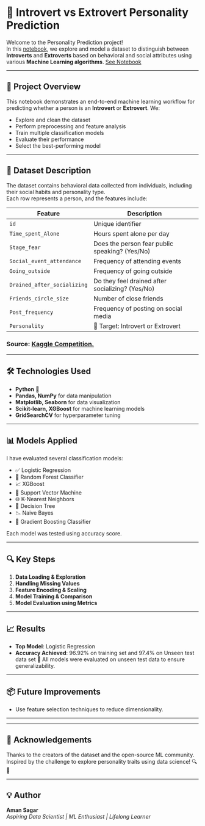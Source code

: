 # 🧠 Introvert vs Extrovert Personality Prediction

Welcome to the Personality Prediction project!  
In this [notebook](https://github.com/amansagar88/Kaggle-Introvert-and-Extrovert-competition/blob/main/personality-prediction-with-eda-and-key-findings.ipynb), we explore and model a dataset to distinguish between **Introverts** and **Extroverts** based on behavioral and social attributes using various **Machine Learning algorithms**.
[See Notebook](https://github.com/amansagar88/Kaggle-Introvert-and-Extrovert-competition/blob/main/personality-prediction-with-eda-and-key-findings.ipynb)

---

## 📌 Project Overview

This notebook demonstrates an end-to-end machine learning workflow for predicting whether a person is an **Introvert** or **Extrovert**. We:
- Explore and clean the dataset
- Perform preprocessing and feature analysis
- Train multiple classification models
- Evaluate their performance
- Select the best-performing model

---

## 📁 Dataset Description

The dataset contains behavioral data collected from individuals, including their social habits and personality type.  
Each row represents a person, and the features include:

| Feature | Description |
|--------|-------------|
| `id` | Unique identifier |
| `Time_spent_Alone` | Hours spent alone per day |
| `Stage_fear` | Does the person fear public speaking? (Yes/No) |
| `Social_event_attendance` | Frequency of attending events |
| `Going_outside` | Frequency of going outside |
| `Drained_after_socializing` | Do they feel drained after socializing? (Yes/No) |
| `Friends_circle_size` | Number of close friends |
| `Post_frequency` | Frequency of posting on social media |
| `Personality` | 🧍 Target: Introvert or Extrovert |

### Source: [Kaggle Competition.](https://www.kaggle.com/competitions/playground-series-s5e7/data) 

---

## 🛠️ Technologies Used

- **Python** 🐍  
- **Pandas, NumPy** for data manipulation  
- **Matplotlib, Seaborn** for data visualization  
- **Scikit-learn, XGBoost** for machine learning models  
- **GridSearchCV** for hyperparameter tuning

---

## 📊 Models Applied

I have evaluated several classification models:

- ✅ Logistic Regression  
- 🌲 Random Forest Classifier  
- 📈 XGBoost  
- 🤖 Support Vector Machine  
- 🌐 K-Nearest Neighbors  
- 🌿 Decision Tree  
- 📉 Naive Bayes  
- 🚀 Gradient Boosting Classifier

Each model was tested using accuracy score.

---

## 🔍 Key Steps

1. **Data Loading & Exploration**  
2. **Handling Missing Values**  
3. **Feature Encoding & Scaling**  
4. **Model Training & Comparison**  
5. **Model Evaluation using Metrics**

---

## 📈 Results

- **Top Model**: Logistic Regression
- **Accuracy Achieved**: 96.92% on training set and 97.4% on Unseen test data set
📌 All models were evaluated on unseen test data to ensure generalizability.

---

## 📦 Future Improvements
 
- Use feature selection techniques to reduce dimensionality.

---


---

## 🙌 Acknowledgements

Thanks to the creators of the dataset and the open-source ML community.  
Inspired by the challenge to explore personality traits using data science! 🔍🧬

---

## 💡 Author

**Aman Sagar**  
*Aspiring Data Scientist | ML Enthusiast | Lifelong Learner*

